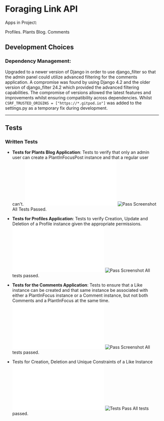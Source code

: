 # Foraging Link API

Apps in Project:

Profiles.
Plants Blog.
Comments

## Development Choices
### Dependency Management:
Upgraded to a newer version of Django in order to use django_filter so that the admin panel could utilize advanced filtering for the comments application.
A compromise was found by using Django 4.2 and the older version of django_filter 24.2 which provided the advanced filtering capabilities.
The compromise of versions allowed the latest features and improvements whilst ensuring compatibility across dependencies.
Whilst `CSRF_TRUSTED_ORIGINS = ["https://*.gitpod.io"]` was added to the settings.py as a temporary fix during development.
___
## Tests

### Written Tests

- **Tests for Plants Blog Application**:
  Tests to verify that only an admin user can create a PlantInFocusPost instance and that a regular user can't.
  ![Plants Blog app tests](plants_blog/tests.py)
  ![Pass Screenshot](https://res.cloudinary.com/cheymd/image/upload/v1715867067/forage/Foraging_API_README_images/plants-blog-test-results_vxfyy9.png)
  All Tests Passed.
  &nbsp;
  &nbsp;
  
- **Tests for Profiles Application**:
 Tests to verify Creation, Update and Deletion of a Profile instance
  given the appropriate permissions.
  ![Profiles app tests](profiles/tests.py)
  ![Pass Screenshot](https://res.cloudinary.com/cheymd/image/upload/v1715502789/forage/Foraging_API_README_images/api_profile_test_results_vitisr.png)
  All tests passed.
  &nbsp;
  &nbsp;
- **Tests for the Comments Application**:
  Tests to ensure that a Like instance can be created and that same instance be associated with either a PlantInFocus instance or a Comment instance, but not both Comments and a PlantInFocus at the same time.
  ![Comments app tests](comments/tests.py)
  ![Pass Screenshot](https://res.cloudinary.com/cheymd/image/upload/v1715868706/forage/Foraging_API_README_images/comments-test-results_rwwqxh.png)
  All tests passed.
  &nbsp;
  &nbsp;
- Tests for Creation, Deletion and Unique Constraints of a Like Instance
  ![Tests for Likes App.](likes/tests.py)
  ![Tests Pass](https://res.cloudinary.com/cheymd/image/upload/v1715869305/forage/Foraging_API_README_images/likes-test-results_rxw4eb.png)
  All tests passed.